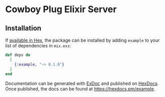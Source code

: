 # Cowboy Plug Elixir Server 



## Installation

If [available in Hex](https://hex.pm/docs/publish), the package can be installed
by adding `example` to your list of dependencies in `mix.exs`:

```elixir
def deps do
  [
    {:example, "~> 0.1.0"}
  ]
end
```

Documentation can be generated with [ExDoc](https://github.com/elixir-lang/ex_doc)
and published on [HexDocs](https://hexdocs.pm). Once published, the docs can
be found at <https://hexdocs.pm/example>.

